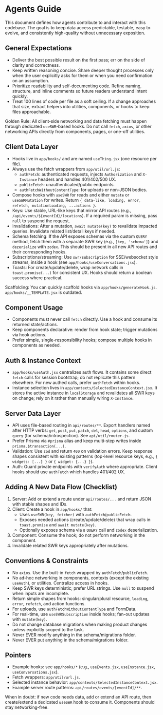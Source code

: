 # Agents Guide

This document defines how agents contribute to and interact with this codebase. The goal is to keep data access predictable, testable, easy to evolve, and consistently high-quality without unnecessary exposition.

## General Expectations

- Deliver the best possible result on the first pass; err on the side of clarity and correctness.
- Keep written reasoning concise. Share deeper thought processes only when the user explicitly asks for them or when you need confirmation on an assumption.
- Prioritize readability and self-documenting code. Refine naming, structure, and inline comments so future readers understand intent quickly.
- Treat 100 lines of code per file as a soft ceiling. If a change approaches that size, extract helpers into utilities, components, or hooks to keep files approachable.

Golden Rule: All client-side networking and data fetching must happen through dedicated `useSWR`-based hooks. Do not call `fetch`, `axios`, or other networking APIs directly from components, pages, or one-off utilities.

## Client Data Layer

- Hooks live in `app/hooks/` and are named `useThing.jsx` (one resource per file).
- Always use the fetch wrappers from `app/util/url.js`:
  - `authFetch`: authenticated requests, injects `Authorization` and `X-Instance` headers and handles 401/402/500 UX.
  - `publicFetch`: unauthenticated/public endpoints.
  - `authFetchWithoutContentType`: for uploads or non-JSON bodies.
- Compose hooks with `useSWR` for reads and either `mutate` or `useSWRMutation` for writes. Return `{ data-like, loading, error, refetch, mutationLoading, ...actions }`.
- Keys: Use stable, URL-like keys that mirror API routes (e.g., ``/api/events/${eventId}/locations``). If a required param is missing, pass `null` to suspend the request.
- Invalidations: After a mutation, `await mutate(key)` to revalidate impacted queries. Invalidate related list/detail keys if needed.
- Schema fetching: If the API exposes schemas via the custom `QUERY` method, fetch them with a separate SWR key (e.g., `[key, 'schema']`) and `dezerialize` with `zodex`. This should be present in all new API routes and their corresponding hooks.
- Subscriptions/streaming: Use `swr/subscription` for SSE/websocket style streams, inside a hook (see `app/hooks/useConversations.jsx`).
- Toasts: For create/update/delete, wrap network calls in `toast.promise(...)` for consistent UX. Hooks should return a boolean success where practical.

Scaffolding: You can quickly scaffold hooks via `app/hooks/generateHook.js`. `app/hooks/__TEMPLATE.jsx` is outdated.

## Component Usage

- Components must never call `fetch` directly. Use a hook and consume its returned state/actions.
- Keep components declarative: render from hook state; trigger mutations via hook actions.
- Prefer simple, single-responsibility hooks; compose multiple hooks in components as needed.

## Auth & Instance Context

- `app/hooks/useAuth.jsx` centralizes auth flows. It contains some direct `fetch` calls for session bootstrap; do not replicate this pattern elsewhere. For new authed calls, prefer `authFetch` within hooks.
- Instance selection lives in `app/contexts/SelectedInstanceContext.jsx`. It stores the active instance in `localStorage` and revalidates all SWR keys on change; rely on it rather than manually wiring `X-Instance`.

## Server Data Layer

- API uses file-based routing in `api/routes/**`. Export handlers named after HTTP verbs: `get`, `post`, `put`, `patch`, `del`, `head`, `options`, and custom `query` (for schema/introspection). See `api/util/router.js`.
- Prefer Prisma via `#prisma` alias and keep multi-step writes inside `prisma.$transaction(...)`.
- Validation: Use `zod` and return `400` on validation errors. Keep response shapes consistent with existing patterns (top-level resource keys, e.g., `{ widgets: [...] }` or `{ widget: {...} }`).
- Auth: Guard private endpoints with `verifyAuth` where appropriate. Client hooks should use `authFetch` which handles 401/402 UX.

## Adding A New Data Flow (Checklist)

1) Server: Add or extend a route under `api/routes/...` and return JSON with stable shapes and IDs.
2) Client: Create a hook in `app/hooks/` that:
   - Uses `useSWR(key, fetcher)` with `authFetch`/`publicFetch`.
   - Exposes needed actions (create/update/delete) that wrap calls in `toast.promise` and `await mutate(key)`.
   - Optionally exposes schema via a `QUERY` call and `zodex` deserialization.
3) Component: Consume the hook; do not perform networking in the component.
4) Invalidate related SWR keys appropriately after mutations.

## Conventions & Constraints

- No `axios`. Use the built-in `fetch` wrapped by `authFetch`/`publicFetch`.
- No ad-hoc networking in components, contexts (except the existing `useAuth`), or utilities. Centralize access in hooks.
- Keep SWR keys deterministic; prefer URL strings. Use `null` to suspend when inputs are incomplete.
- Return simple shapes from hooks: singular/plural resource, `loading`, `error`, `refetch`, and action functions.
- For uploads, use `authFetchWithoutContentType` and FormData.
- For real-time, use `useSWRSubscription` inside hooks; fan-out updates with `mutate(key)`.
- Do not change database migrations when making product changes unless explicitly scoped to the task.
- Never EVER modify anything in the schema/migrations folder.
- Never EVER put anything in the schema/migrations folder.

## Pointers

- Example hooks: see `app/hooks/*` (e.g., `useEvents.jsx`, `useInstance.jsx`, `useConversations.jsx`).
- Fetch wrappers: `app/util/url.js`.
- Selected instance behavior: `app/contexts/SelectedInstanceContext.jsx`.
- Example server route patterns: `api/routes/events/[eventId]/**`.

When in doubt: if new code needs data, add or extend an API route, then create/extend a dedicated `useSWR` hook to consume it. Components should stay networking-free.
